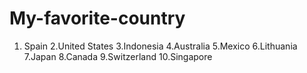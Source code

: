 # My-favorite-country
1. Spain
2.United States
3.Indonesia
4.Australia
5.Mexico
6.Lithuania
7.Japan
8.Canada
9.Switzerland
10.Singapore








